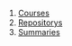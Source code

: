 1. [Courses](content-courses.md)
2. [Repositorys](content-repositorys.md)
3. [Summaries](contents-docs.md)
